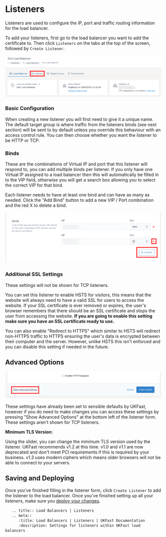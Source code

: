 # Listeners

Listeners are used to configure the IP, port and traffic routing information for the load balancer.

To add your listeners, first go to the load balancer you want to add the certificate to. Then click `Listeners` on the tabs at the top of the screen, followed by `Create Listener`.

![Binds Input](../files/listeners_1_small.png)

### Basic Configuration

When creating a new listener you will first need to give it a unique name. The default target group is where traffic from the listeners binds (see next section) will be sent to by default unless you override this behaviour with an access control rule. You can then choose whether you want the listener to be HTTP or TCP.

### Binds

These are the combinations of Virtual IP and port that this listener will respond to, you can add multiple binds per listener. If you only have one Virtual IP assigned to a load balancer then this will automatically be filled in to the VIP field, otherwise you will get a search box allowing you to select the correct VIP for that bind.

Each listener needs to have at least one bind and can have as many as needed. Click the "Add Bind" button to add a new VIP / Port combination and the red X to delete a bind.

![Binds Input](../files/getting_started_6_small.png)

### Additional SSL Settings

These settings will not be shown for TCP listeners.

You can set this listener to enable HSTS for visitors, this means that the website will always need to have a valid SSL for users to access the website. If your SSL certificate is ever removed or expires, the user's browser remembers that there should be an SSL certificate and stops the user from accessing the website. **If you are going to enable this setting make sure you have an SSL certificate ready to use.**

You can also enable "Redirect to HTTPS" which similar to HSTS will redirect non-HTTPS traffic to HTTPS ensuring the user's data is encrypted between their computer and the server. However, unlike HSTS this isn't enforced and you can disable this setting if needed in the future.

## Advanced Options

![Binds Input](../files/listeners_2_small.png)

These settings have already been set to sensible defaults by UKFast, however if you do need to make changes you can access these settings by pressing "Show Advanced Options" at the bottom left of the listener form. These settings aren't shown for TCP listeners.

**Minimum TLS Version:**

Using the slider, you can change the minimum TLS version used by the listener. UKFast recommends v1.2 at this time. v1.0 and v1.1 are now deprecated and don't meet PCI requirements if this is required by your business. v1.3 uses modern ciphers which means older browsers will not be able to connect to your servers.

## Saving and Deploying

Once you've finished filling in the listener form, click `Create Listener` to add the listener to the load balancer. Once you've finished setting up all your listeners, make sure you [deploy your changes](../deploying-changes.html).

```eval_rst
   .. title:: Load Balancers | Listeners
   .. meta::
      :title: Load Balancers | Listeners | UKFast Documentation
      :description: Settings for listeners within UKFast load balancers
```